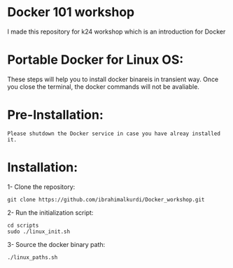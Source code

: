 # Docker 101 workshop
I made this repository for k24 workshop which is an introduction for Docker

# Portable Docker for Linux OS:
These steps will help you to install docker binareis in transient way. 
Once you close the terminal, the docker commands will not be avaliable.

# Pre-Installation:
```
Please shutdown the Docker service in case you have alreay installed it. 
```

# Installation:
1- Clone the repository:
```
git clone https://github.com/ibrahimalkurdi/Docker_workshop.git
```

2- Run the initialization script:
```
cd scripts
sudo ./linux_init.sh
```

3- Source the docker binary path:
```
./linux_paths.sh
```
